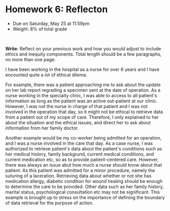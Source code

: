 # Homework 6: Reflecton

- Due on Saturday, May 25 at 11:59pm
- Weight: 8% of total grade

<br>

**Write**: Reflect on your previous work and how you would adjust to include ethics and inequity components. Total length should be a few paragraphs, no more than one page.

I have been working in the hospital as a nurse for over 6 years and I have encounted quite a lot of ethical dilema.

For example, there was a patient approaching me to ask about the update on her lab report regrading a specimen sent at the date of operation. As a nurse working in the specialty clinic, I was able to access to all patient's information as long as the patient was an active out-patient at our clinic. However, I was not the nurse in charge of that patient and I was not involved in the operation that day, so it might not be ethical to retrieve data from a patient out of my scope of care. Therefore, I only explained to her about the situation and the ethical issues, and direct her to ask about information from her family doctor.

Another example would be my co-worker being admitted for an operation, and I was a nurse involved in the care that day. As a case nurse, I was authorized to retrieve patient's data about the patient's conditions such as her medical history, family backgrund, current medical conditions, and current medication etc, so as to provide patient-centered care. However, there was always an issue abut how much a nurse should know about that patient. As this patient was admitted for a minor procedure, namely the suturing of a laceration. Retrieving data about whether or not she has medication allergy, diabetic condition for wound healing should be enough to determine the care to be provided. Other data such as her family history, marital status, psychological consultation etc may not be significant. This example is brought up to stress on the importance of defining the boundary of data retrieval for the purpose of action.
